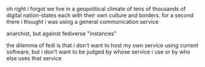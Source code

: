 oh right i forgot we live in a geopolitical climate of tens of thousands of digital nation-states each with their own culture and borders. for a second there i thought i was using a general communication service

anarchist, but against fediverse "instances"

the dilemma of fedi is that i don't want to host my own service using current software, but i don't want to be judged by whose service i use or by who else uses that service
